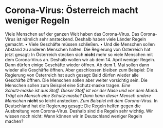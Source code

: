 # Corona-Virus: Österreich macht weniger Regeln

Viele Menschen auf der ganzen Welt haben das Corona-Virus. Das Corona-Virus ist nämlich sehr ansteckend. Deshalb haben viele Länder Regeln gemacht. • Viele Geschäfte müssen schließen. • Und die Menschen sollen Abstand zu anderen Menschen halten. 
Die Regierung von Österreich hat jetzt gesagt: In Österreich stecken sich **nicht** mehr so viele Menschen mit dem Corona-Virus an. Deshalb wollen wir ab dem 14. April weniger Regeln. Dann dürfen einige Geschäfte wieder öffnen. Ab dem 1. Mai sollen dann wieder alle Geschäfte öffnen. Aber geschlossen bleiben zum Beispiel: 
Die Regierung von Österreich hat auch gesagt: Bald dürfen wieder alle Geschäfte öffnen. Die Menschen sollen aber weiter vorsichtig sein. Die Menschen sollen zum Beispiel eine Schutz·maske tragen. 
*Eine Schutz·maske ist aus Stoff.* 
*Dieser Stoff ist vor der Nase und vor dem Mund.* 
*Trägt ein Mensch eine Schutz·maske?* 
*Dann kann dieser Mensch andere Menschen* **nicht** so leicht anstecken. 
*Zum Beispiel mit dem Corona-Virus.* 
In Deutschland hat die Regierung gesagt: Die Regeln helfen gegen die Ausbreitung vom Corona-Virus. Deshalb sind die Regeln sehr wichtig. Wir wissen noch nicht: Wann können wir in Deutschland weniger Regeln machen? 

